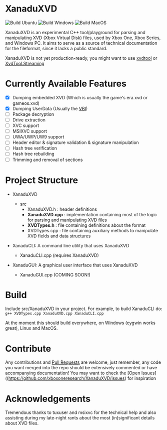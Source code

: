 # XanaduXVD

![Build Ubuntu](https://github.com/xboxoneresearch/XanaduXVD/actions/workflows/c-cpp.yml/badge.svg)
![Build Windows](https://github.com/xboxoneresearch/XanaduXVD/actions/workflows/cygwin-c-cpp.yml/badge.svg)
![Build MacOS](https://github.com/xboxoneresearch/XanaduXVD/actions/workflows/macos-c-cpp.yml/badge.svg)

XanaduXVD is an experimental C++ tool/playground for parsing and manipulating XVD (Xbox Virtual Disk) files, used by Xbox One, Xbox Series, and Windows PC. It aims to serve as a source of technical documentation for the fileformat, since it lacks a public standard.

XanaduXVD is not yet production-ready, you might want to use [xvdtool](https://github.com/emoose/xvdtool) or [XvdTool.Streaming](https://github.com/LukeFZ/XvdTool.Streaming)

# Currently Available Features

- [x] Dumping embedded XVD (Which is usually the game's era.xvd or gameos.xvd)
- [x] Dumping UserData (Usually the [VBI](https://xboxoneresearch.github.io/wiki/boot/vbi/))
- [ ] Package decryption
- [ ] Drive extraction
- [ ] XVC support
- [ ] MSIXVC support
- [ ] UWA/UWP/UW9 support
- [ ] Header editor & signature validation & signature manipulation
- [ ] Hash tree verification
- [ ] Hash tree rebuilding
- [ ] Trimming and removal of sections

# Project Structure
- XanaduXVD
  - src
    - XanaduXVD.h   : header definitions 
    - **XanaduXVD.cpp** : implementation containing most of the logic for parsing and manipulating XVD files
    - **XVDTypes.h**    : file containing definitions about the format
    - XVDTypes.cpp  : file containing auxiliary methods to manipulate XVD fields and data structures

- XanaduCLI: A command line utility that uses XanaduXVD
  - XanaduCLI.cpp (requires XanaduXVD)
   
- XanaduGUI: A graphical user interface that uses XanaduXVD
  - XanaduGUI.cpp (COMING SOON!)
 
# Build
Include src/XanaduXVD in your project. For example, to build XanaduCLI do:
`g++ XVDTypes.cpp XanaduXVD.cpp XanaduCLI.cpp`

At the moment this should build everywhere, on Windows (cygwin works great), Linux and MacOS.

# Contribute
Any contributions and [Pull Requests](https://github.com/xboxoneresearch/XanaduXVD/pulls) are welcome, just remember, any code you want merged into the repo should be extensively commented or have accompanying documentation! You may want to check the [Open Issues]((https://github.com/xboxoneresearch/XanaduXVD/issues) for inspiration

# Acknowledgements
Tremendous thanks to tuxuser and msixvc for the technical help and also assisting during my late-night rants about the most (in)significant details about XVD files.
